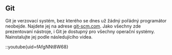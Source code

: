 ## Git

Git je verzovací systém, bez kterého se dnes už žádný pořádný programátor neobejde. Najdete jej na adrese [git-scm.com](https://git-scm.com). Jako všechny zde prezentovaní nástroje, i Git je dostupný pro všechny operační systémy. Nainstalujte jej podle následujícího videa.

::youtube{uid=fAfgNNt8W68}